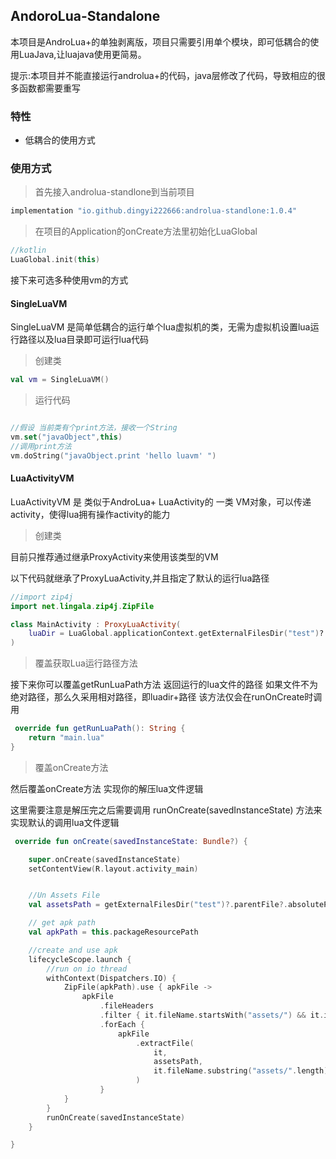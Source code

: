 ## AndoroLua-Standalone

本项目是AndroLua+的单独剥离版，项目只需要引用单个模块，即可低耦合的使用LuaJava,让luajava使用更简易。

提示:本项目并不能直接运行androlua+的代码，java层修改了代码，导致相应的很多函数都需要重写

### 特性

- 低耦合的使用方式

### 使用方式

> 首先接入androlua-standlone到当前项目

```groovy
implementation "io.github.dingyi222666:androlua-standlone:1.0.4"
```

> 在项目的Application的onCreate方法里初始化LuaGlobal

```kotlin
//kotlin
LuaGlobal.init(this)
```

接下来可选多种使用vm的方式

#### SingleLuaVM

SingleLuaVM 是简单低耦合的运行单个lua虚拟机的类，无需为虚拟机设置lua运行路径以及lua目录即可运行lua代码

> 创建类

```kotlin
val vm = SingleLuaVM()
```

> 运行代码

```kotlin

//假设 当前类有个print方法，接收一个String
vm.set("javaObject",this)
//调用print方法
vm.doString("javaObject.print 'hello luavm' ")

```

#### LuaActivityVM

LuaActivityVM 是 类似于AndroLua+ LuaActivity的 一类 VM对象，可以传递activity，使得lua拥有操作activity的能力

> 创建类

目前只推荐通过继承ProxyActivity来使用该类型的VM

以下代码就继承了ProxyLuaActivity,并且指定了默认的运行lua路径

```kotlin
//import zip4j
import net.lingala.zip4j.ZipFile

class MainActivity : ProxyLuaActivity(
    luaDir = LuaGlobal.applicationContext.getExternalFilesDir("test")?.parentFile?.absolutePath.toString()
)
```

> 覆盖获取Lua运行路径方法

接下来你可以覆盖getRunLuaPath方法 返回运行的lua文件的路径 如果文件不为绝对路径，那么久采用相对路径，即luadir+路径 该方法仅会在runOnCreate时调用

```kotlin
 override fun getRunLuaPath(): String {
    return "main.lua"
}
```

> 覆盖onCreate方法

然后覆盖onCreate方法 实现你的解压lua文件逻辑

这里需要注意是解压完之后需要调用 runOnCreate(savedInstanceState) 方法来实现默认的调用lua文件逻辑

```kotlin
 override fun onCreate(savedInstanceState: Bundle?) {

    super.onCreate(savedInstanceState)
    setContentView(R.layout.activity_main)


    //Un Assets File
    val assetsPath = getExternalFilesDir("test")?.parentFile?.absolutePath.toString()

    // get apk path
    val apkPath = this.packageResourcePath

    //create and use apk
    lifecycleScope.launch {
        //run on io thread
        withContext(Dispatchers.IO) {
            ZipFile(apkPath).use { apkFile ->
                apkFile
                    .fileHeaders
                    .filter { it.fileName.startsWith("assets/") && it.isDirectory.not() }
                    .forEach {
                        apkFile
                            .extractFile(
                                it,
                                assetsPath,
                                it.fileName.substring("assets/".length)
                            )
                    }
            }
        }
        runOnCreate(savedInstanceState)
    }

}
```


